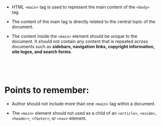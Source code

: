 - HTML `<main>` tag is used to represent the main content of the `<body>` tag.

* The content of the main tag is directly related to the central topic of the document.

* The content inside the `<main>` element should be unique to the document. It should not contain any content that is repeated across documents such as **sidebars, navigation links, copyright information, site logos, and search forms**.

&nbsp;

&nbsp;

# Points to remember:

- Author should not include more than one `<main>` tag within a document.

- The `<main>` element should not used as a child of an `<article>`, `<aside>`, `<header>`, `<footer>`, or `<nav>` element.

&nbsp;

&nbsp;
